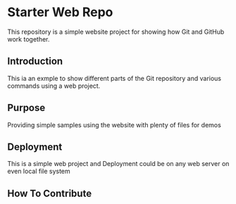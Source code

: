 # Starter Web Repo

This repository is a simple website project for showing how Git and GitHub work together.

## Introduction

This ia an exmple to show different parts of the Git repository and various commands using a web project.

## Purpose

Providing simple samples using the website with plenty of files for demos

## Deployment

This is a simple web project and Deployment could be on any web server on even local file system

## How To Contribute